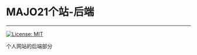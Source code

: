 # MAJO21个站-后端

---

[![License: MIT](https://img.shields.io/badge/License-MIT-yellow.svg)](https://opensource.org/licenses/MIT)


个人网站的后端部分